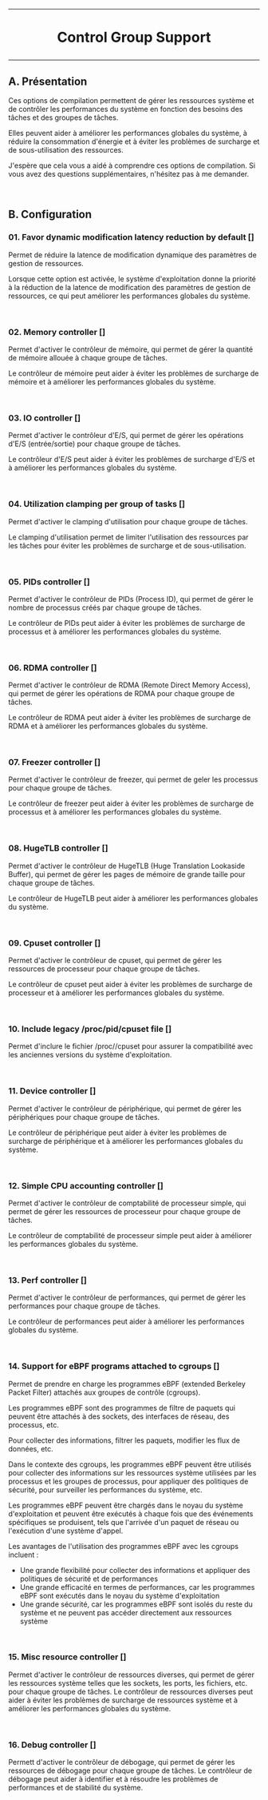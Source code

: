 ------------------------------------------------------------------------------------------------------------------------------------------------------------------
# <p align='center'> Control Group Support </p>
------------------------------------------------------------------------------------------------------------------------------------------------------------------
## A. Présentation
Ces options de compilation permettent de gérer les ressources système et de contrôler les performances du système en fonction des besoins des tâches et des groupes de tâches.

Elles peuvent aider à améliorer les performances globales du système, à réduire la consommation d'énergie et à éviter les problèmes de surcharge et de sous-utilisation des ressources.

J'espère que cela vous a aidé à comprendre ces options de compilation. Si vous avez des questions supplémentaires, n'hésitez pas à me demander.

<br />

## B. Configuration
### 01. Favor dynamic modification latency reduction by default []
Permet de réduire la latence de modification dynamique des paramètres de gestion de ressources. 

Lorsque cette option est activée, le système d'exploitation donne la priorité à la réduction de la latence de modification des paramètres de gestion de ressources, ce qui peut améliorer les performances globales du système.

<br />

### 02. Memory controller []
Permet d'activer le contrôleur de mémoire, qui permet de gérer la quantité de mémoire allouée à chaque groupe de tâches.

Le contrôleur de mémoire peut aider à éviter les problèmes de surcharge de mémoire et à améliorer les performances globales du système.

<br />

### 03. IO controller []
Permet d'activer le contrôleur d'E/S, qui permet de gérer les opérations d'E/S (entrée/sortie) pour chaque groupe de tâches.

Le contrôleur d'E/S peut aider à éviter les problèmes de surcharge d'E/S et à améliorer les performances globales du système.

<br />

### 04. Utilization clamping per group of tasks []
Permet d'activer le clamping d'utilisation pour chaque groupe de tâches.

Le clamping d'utilisation permet de limiter l'utilisation des ressources par les tâches pour éviter les problèmes de surcharge et de sous-utilisation.

<br />

### 05. PIDs controller []
Permet d'activer le contrôleur de PIDs (Process ID), qui permet de gérer le nombre de processus créés par chaque groupe de tâches.

Le contrôleur de PIDs peut aider à éviter les problèmes de surcharge de processus et à améliorer les performances globales du système.

<br />

### 06. RDMA controller []
Permet d'activer le contrôleur de RDMA (Remote Direct Memory Access), qui permet de gérer les opérations de RDMA pour chaque groupe de tâches.

Le contrôleur de RDMA peut aider à éviter les problèmes de surcharge de RDMA et à améliorer les performances globales du système.

<br />

### 07. Freezer controller []
Permet d'activer le contrôleur de freezer, qui permet de geler les processus pour chaque groupe de tâches.

Le contrôleur de freezer peut aider à éviter les problèmes de surcharge de processus et à améliorer les performances globales du système.

<br />

### 08. HugeTLB controller []
Permet  d'activer le contrôleur de HugeTLB (Huge Translation Lookaside Buffer), qui permet de gérer les pages de mémoire de grande taille pour chaque groupe de tâches.

Le contrôleur de HugeTLB peut aider à améliorer les performances globales du système.

<br />

### 09. Cpuset controller []
Permet d'activer le contrôleur de cpuset, qui permet de gérer les ressources de processeur pour chaque groupe de tâches.

Le contrôleur de cpuset peut aider à éviter les problèmes de surcharge de processeur et à améliorer les performances globales du système.

<br />

### 10. Include legacy /proc/pid/cpuset file []
Permet d'inclure le fichier /proc/<pif>/cpuset pour assurer la compatibilité avec les anciennes versions du système d'exploitation.

<br />

### 11. Device controller []
Permet d'activer le contrôleur de périphérique, qui permet de gérer les périphériques pour chaque groupe de tâches.

Le contrôleur de périphérique peut aider à éviter les problèmes de surcharge de périphérique et à améliorer les performances globales du système.

<br />

### 12. Simple CPU accounting controller []
Permet d'activer le contrôleur de comptabilité de processeur simple, qui permet de gérer les ressources de processeur pour chaque groupe de tâches.

Le contrôleur de comptabilité de processeur simple peut aider à améliorer les performances globales du système.

<br />

### 13. Perf controller []
Permet d'activer le contrôleur de performances, qui permet de gérer les performances pour chaque groupe de tâches.

Le contrôleur de performances peut aider à améliorer les performances globales du système.

<br />

### 14. Support for eBPF programs attached to cgroups []
Permet de prendre en charge les programmes eBPF (extended Berkeley Packet Filter) attachés aux groupes de contrôle (cgroups).

Les programmes eBPF sont des programmes de filtre de paquets qui peuvent être attachés à des sockets, des interfaces de réseau, des processus, etc. 

Pour collecter des informations, filtrer les paquets, modifier les flux de données, etc.

Dans le contexte des cgroups, les programmes eBPF peuvent être utilisés pour collecter des informations sur les ressources système utilisées par les processus et les groupes de processus, pour appliquer des politiques de sécurité, pour surveiller les performances du système, etc. 

Les programmes eBPF peuvent être chargés dans le noyau du système d'exploitation et peuvent être exécutés à chaque fois que des événements spécifiques se produisent, tels que l'arrivée d'un paquet de réseau ou l'exécution d'une système d'appel.

Les avantages de l'utilisation des programmes eBPF avec les cgroups incluent :
- Une grande flexibilité pour collecter des informations et appliquer des politiques de sécurité et de performances
- Une grande efficacité en termes de performances, car les programmes eBPF sont exécutés dans le noyau du système d'exploitation
- Une grande sécurité, car les programmes eBPF sont isolés du reste du système et ne peuvent pas accéder directement aux ressources système

<br />

### 15. Misc resource controller []
Permet d'activer le contrôleur de ressources diverses, qui permet de gérer les ressources système telles que les sockets, les ports, les fichiers, etc. pour chaque groupe de tâches. Le contrôleur de ressources diverses peut aider à éviter les problèmes de surcharge de ressources système et à améliorer les performances globales du système.

<br />

### 16. Debug controller []
Permett d'activer le contrôleur de débogage, qui permet de gérer les ressources de débogage pour chaque groupe de tâches. Le contrôleur de débogage peut aider à identifier et à résoudre les problèmes de performances et de stabilité du système.



<br />




